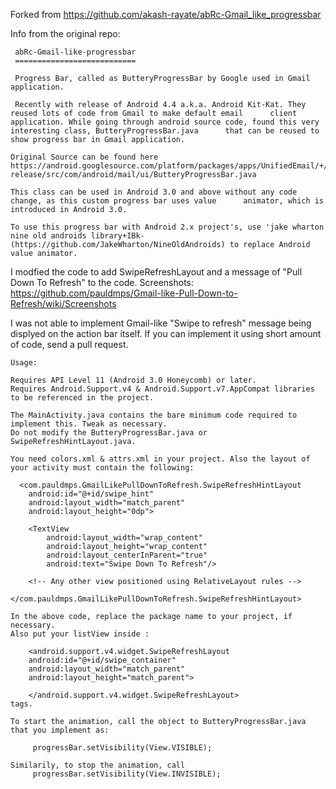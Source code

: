     
Forked from https://github.com/akash-rayate/abRc-Gmail_like_progressbar 
    
Info from the original repo:
    
     abRc-Gmail-like-progressbar
     ===========================

     Progress Bar, called as ButteryProgressBar by Google used in Gmail application.

     Recently with release of Android 4.4 a.k.a. Android Kit-Kat. They reused lots of code from Gmail to make default email      client application. While going through android source code, found this very interesting class, ButteryProgressBar.java      that can be reused to show progress bar in Gmail application.

    Original Source can be found here     https://android.googlesource.com/platform/packages/apps/UnifiedEmail/+/kitkQ-release/src/com/android/mail/ui/ButteryProgressBar.java

    This class can be used in Android 3.0 and above without any code change, as this custom progress bar uses value      animator, which is introduced in Android 3.0.

    To use this progress bar with Android 2.x project's, use 'jake wharton nine old androids library+IBk- (https://github.com/JakeWharton/NineOldAndroids) to replace Android value animator.
  


I modfied the code to add SwipeRefreshLayout and a message of "Pull Down To Refresh" to the code.
Screenshots: https://github.com/pauldmps/Gmail-like-Pull-Down-to-Refresh/wiki/Screenshots

I was not able to implement Gmail-like "Swipe to refresh" message being displyed on the action bar itself. If you can implement it using short amount of code, send a pull request.

    Usage:
    
    Requires API Level 11 (Android 3.0 Honeycomb) or later.
    Requires Android.Support.v4 & Android.Support.v7.AppCompat libraries to be referenced in the project.
    
    The MainActivity.java contains the bare minimum code required to implement this. Tweak as necessary.
    Do not modify the ButteryProgressBar.java or SwipeRefreshHintLayout.java.
    
    You need colors.xml & attrs.xml in your project. Also the layout of your activity must contain the following:
    
      <com.pauldmps.GmailLikePullDownToRefresh.SwipeRefreshHintLayout
        android:id="@+id/swipe_hint"
        android:layout_width="match_parent"
        android:layout_height="0dp">
        
        <TextView
            android:layout_width="wrap_content"
            android:layout_height="wrap_content"
            android:layout_centerInParent="true"
            android:text="Swipe Down To Refresh"/>

        <!-- Any other view positioned using RelativeLayout rules -->

    </com.pauldmps.GmailLikePullDownToRefresh.SwipeRefreshHintLayout>
    
    In the above code, replace the package name to your project, if necessary.
    Also put your listView inside :
        
        <android.support.v4.widget.SwipeRefreshLayout
        android:id="@+id/swipe_container"
        android:layout_width="match_parent"
        android:layout_height="match_parent">
 
        </android.support.v4.widget.SwipeRefreshLayout>
    tags.
    
    To start the animation, call the object to ButteryProgressBar.java that you implement as:
         
         progressBar.setVisibility(View.VISIBLE);
         
    Similarily, to stop the animation, call 
         progressBar.setVisibility(View.INVISIBLE);
         
